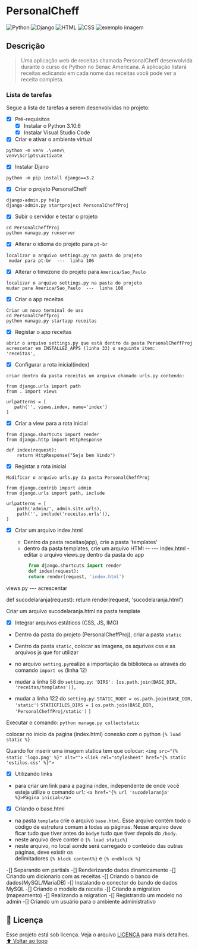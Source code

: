 # PersonalCheff
<!---Esses são exemplos. Veja https://shields.io para outras pessoas ou para personalizar este conjunto de escudos. Você pode querer incluir dependências, status do projeto e informações de licença aqui--->
![Python](https://img.shields.io/badge/Python-14354C?style=for-the-badge&logo=python&logoColor=white)
![Django](https://img.shields.io/badge/Django-092E20?style=for-the-badge&logo=django&logoColor=white)
![HTML](https://img.shields.io/badge/HTML5-E34F26?style=for-the-badge&logo=html5&logoColor=white)
![CSS](https://img.shields.io/badge/CSS3-1572B6?style=for-the-badge&logo=css3&logoColor=white)
<img src="exemplo-image.png" alt="exemplo imagem">

## Descrição
> Uma aplicação web de receitas chamada PersonalCheff desenvolvida durante o curso de Python no Senac Americana. A aplicação listará receitas eclicando em cada nome das receitas você pode ver a receita completa.

### Lista de tarefas
Segue a lista de tarefas a serem desenvolvidas no projeto:
- [X] Pré-requisitos
    - [X] Instalar o Python 3.10.6
    - [X] Instalar Visual Studio Code
- [x] Criar e ativar o ambiente virtual
```
python -m venv .\venv\
venv\Scripts\activate
````
- [x] Instalar Djano
````
python -m pip install django==3.2
````
- [x] Criar o projeto PersonalCheff
````
django-admin.py help
django-admin.py startproject PersonalCheffProj
````
- [X] Subir o servidor e testar o projeto
````
cd PersonalCheffProj
python manage.py runserver
````
- [x] Alterar o idioma do projeto para `pt-br`
````
localizar o arquivo settings.py na pasta do projeto
 mudar para pt-br  ---  linha 106
 ````
- [x] Alterar o timezone do projeto para `America/Sao_Paulo`
 ````
localizar o arquivo settings.py na pasta do projeto
 mudar para America/Sao_Paulo  ---  linha 108
  ````
- [x] Criar o app receitas
 ````
Criar um novo terminal de uso
cd PersonalCheffproj
python manage.py startapp receitas
 ````

- [X] Registar o app receitas
 ````
abrir o arquivo settings.py que está dentro da pasta PersonalCheffProj
acrescetar em INSTALLED_APPS (linha 33) o seguinte item:
'receitas',
 ````
- [X] Configurar a rota  inicial(index)
 ````
criar dentro da pasta receitas um arquivo chamado urls.py contendo:

from django.urls import path
from . import views

urlpatterns = [
    path('', views.index, name='index')
]
 ````
- [X] Criar a view para a rota inicial
````
from django.shortcuts import render
from django.http import HttpResponse

def index(request):
    return HttpResponse("Seja bem Vindo")
````
- [X] Registar a rota inicial
````
Modificar o arquivo urls.py da pasta PersonalCheffProj

from django.contrib import admin
from django.urls import path, include

urlpatterns = [
    path('admin/', admin.site.urls),
    path('', include('receitas.urls')),
]
````
- [X] Criar um arquivo index.html
    - Dentro da pasta receitas(app), crie a pasta 'templates'
	- dentro da pasta templates, crie um arquivo HTMl  -- ---  Index.html
	-editar o arquivo views.py dentro da pasta do app

	``` python
         from django.shortcuts import render
         def index(request):
         return render(request, 'index.html')
	
	```
views.py  --- acrescentar

def sucodelaranja(request):
    return render(request, 'sucodelaranja.html')

Criar um arquivo sucodelaranja.html na pasta template

-[X] Integrar arquivos estáticos (CSS, JS, IMG)
- Dentro da pasta do projeto (PersonalCheffProj), criar a pasta `static`
- Dentro da pasta `static`, colocar as imagens, os aqurivos css e as arquivos js que for utilizar
- no arquivo `setting.py`realize a importação da biblioteca `os` através do comando `import os` (linha 12)
 - mudar a linha 58 do `setting.py`:
 `'DIRS': [os.path.join(BASE_DIR, 'receitas/templates')],`

 - mudar a linha 122 do `setting.py`:
 `STATIC_ROOT = os.path.join(BASE_DIR, 'static')`
  `STATICFILES_DIRS = [`
    `os.path.join(BASE_DIR, 'PersonalCheffProj/static')`
`]`

Executar o comando:
`python manage.py collectstatic`

colocar no inicio da pagina (index.html) conexão com o python
`{% load static %}`

Quando for inserir uma imagem statica tem que colocar:
  `<img src="{% static 'logo.png' %}" alt="">`
  `<link rel="stylesheet" href="{% static 'estilos.css' %}">`

-[X] Utilizando links
- para criar um link para a pagina index, independente de onde você esteja utilize o comando `url`:
`<a href="{% url 'sucodelaranja' %}>Página inicial</a>`

-[X] Criando o base.html
 - na pasta `template` crie o arquivo `base.html`. Esse arquivo contém todo o código de estrutura comum à todas as páginas. Nesse arquivo deve ficar tudo que tiver antes do `body`e tudo que tiver depois do `/body`.
 - neste arquivo deve conter o `{% load static%}`
 - neste arquivo, no local aonde será carregado o conteúdo das outras páginas, deve existir os          
    delimitadores `{% block content%}` e `{% endblock %}`

-[] Separando em partials
-[] Renderizando dados dinamicamente
-[] Criando um dicionario com as receitas
-[] Criando o banco de dados(MySQL/MariaDB)
-[] Instalando o conector do bando de dados MySQL
-[] Criando o modelo da receita
-[] Criando a migration (mapeamento)
-[] Realizando a migration
-[] Registrando um modelo no admin
-[] Criando um usuário para o ambiente administrativo
## 📝 Licença
Esse projeto está sob licença. Veja o arquivo [LICENÇA](LICENSE.md) para mais detalhes.
[⬆ Voltar ao topo](#nome-do-projeto)<br>

